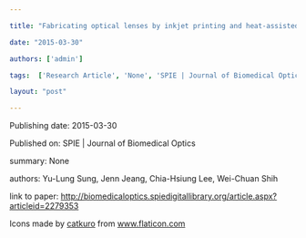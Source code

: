 ---
title: "Fabricating optical lenses by inkjet printing and heat-assisted in situ curing of polydimethylsiloxane for smartphone microscopy"
date: "2015-03-30"
authors: ['admin']
tags:  ['Research Article', 'None', 'SPIE | Journal of Biomedical Optics']
layout: "post"
---
Publishing date: 2015-03-30

Published on: SPIE | Journal of Biomedical Optics

summary: None

authors: Yu-Lung Sung, Jenn Jeang, Chia-Hsiung Lee, Wei-Chuan Shih

link to paper: http://biomedicaloptics.spiedigitallibrary.org/article.aspx?articleid=2279353

Icons made by <a href="https://www.flaticon.com/free-icon/bookshelves_3576884" title="catkuro">catkuro</a> from <a href="https://www.flaticon.com/" title="Flaticon"> www.flaticon.com</a>
